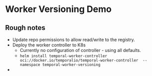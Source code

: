 # Worker Versioning Demo

## Rough notes
* Update repo permissions to allow read/write to the registry.
* Deploy the worker controller to K8s
  * Currently no configuration of controller - using all defaults.
  * ```helm install temporal-worker-controller  oci://docker.io/temporalio/temporal-worker-controller  --namespace temporal-worker-versioning```
* 
